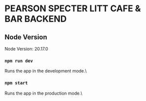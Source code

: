 # PEARSON SPECTER LITT CAFE & BAR BACKEND

## Node Version

Node Version: 20.17.0

### `npm run dev`

Runs the app in the development mode.\

### `npm start`

Runs the app in the production mode.\